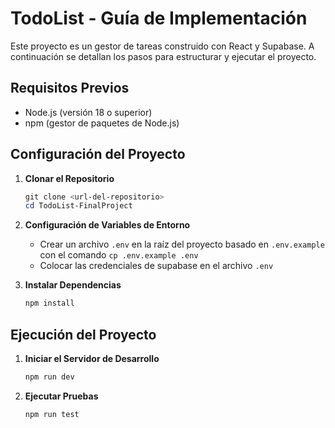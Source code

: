 # TodoList - Guía de Implementación

Este proyecto es un gestor de tareas construido con React y Supabase. A continuación se detallan los pasos para estructurar y ejecutar el proyecto.

## Requisitos Previos

- Node.js (versión 18 o superior)
- npm (gestor de paquetes de Node.js)

## Configuración del Proyecto

1. **Clonar el Repositorio**
   ```powershell
   git clone <url-del-repositorio>
   cd TodoList-FinalProject
   ```

2. **Configuración de Variables de Entorno**
   - Crear un archivo `.env` en la raíz del proyecto basado en `.env.example` con el comando ```cp .env.example .env```
   - Colocar las credenciales de supabase en el archivo `.env`


3. **Instalar Dependencias**
   ```powershell
   npm install
   ```

## Ejecución del Proyecto

1. **Iniciar el Servidor de Desarrollo**
   ```powershell
   npm run dev
   ```

2. **Ejecutar Pruebas**
   ```powershell
   npm run test
   ```
